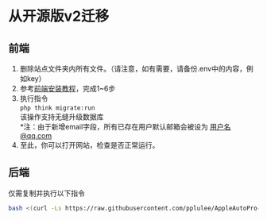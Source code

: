 # 从开源版v2迁移

## 前端

1. 删除站点文件夹内所有文件。（请注意，如有需要，请备份.env中的内容，例如key）
2. 参考[前端安装教程](front-end.md)，完成1\~6步
3. 执行指令\
   `php think migrate:run` \
   该操作支持无缝升级数据库\
   \*注：由于新增email字段，所有已存在用户默认邮箱会被设为 用户名@qq.com
4. 至此，你可以打开网站，检查是否正常运行。

## 后端

仅需复制并执行以下指令

```bash
bash <(curl -Ls https://raw.githubusercontent.com/pplulee/AppleAutoPro-Backend/main/upgrade.sh)
```
